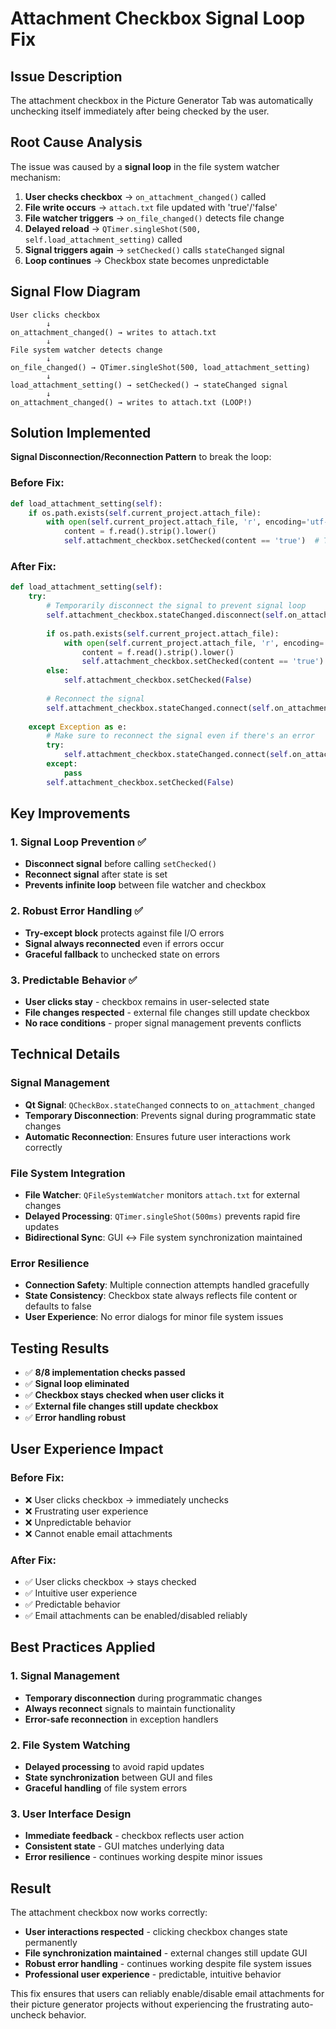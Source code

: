 # Attachment Checkbox Signal Loop Fix

## Issue Description
The attachment checkbox in the Picture Generator Tab was automatically unchecking itself immediately after being checked by the user.

## Root Cause Analysis
The issue was caused by a **signal loop** in the file system watcher mechanism:

1. **User checks checkbox** → `on_attachment_changed()` called
2. **File write occurs** → `attach.txt` file updated with 'true'/'false'
3. **File watcher triggers** → `on_file_changed()` detects file change
4. **Delayed reload** → `QTimer.singleShot(500, self.load_attachment_setting)` called
5. **Signal triggers again** → `setChecked()` calls `stateChanged` signal
6. **Loop continues** → Checkbox state becomes unpredictable

## Signal Flow Diagram
```
User clicks checkbox
        ↓
on_attachment_changed() → writes to attach.txt
        ↓
File system watcher detects change
        ↓
on_file_changed() → QTimer.singleShot(500, load_attachment_setting)
        ↓
load_attachment_setting() → setChecked() → stateChanged signal
        ↓
on_attachment_changed() → writes to attach.txt (LOOP!)
```

## Solution Implemented
**Signal Disconnection/Reconnection Pattern** to break the loop:

### Before Fix:
```python
def load_attachment_setting(self):
    if os.path.exists(self.current_project.attach_file):
        with open(self.current_project.attach_file, 'r', encoding='utf-8') as f:
            content = f.read().strip().lower()
            self.attachment_checkbox.setChecked(content == 'true')  # Triggers signal!
```

### After Fix:
```python
def load_attachment_setting(self):
    try:
        # Temporarily disconnect the signal to prevent signal loop
        self.attachment_checkbox.stateChanged.disconnect(self.on_attachment_changed)
        
        if os.path.exists(self.current_project.attach_file):
            with open(self.current_project.attach_file, 'r', encoding='utf-8') as f:
                content = f.read().strip().lower()
                self.attachment_checkbox.setChecked(content == 'true')  # No signal!
        else:
            self.attachment_checkbox.setChecked(False)
            
        # Reconnect the signal
        self.attachment_checkbox.stateChanged.connect(self.on_attachment_changed)
        
    except Exception as e:
        # Make sure to reconnect the signal even if there's an error
        try:
            self.attachment_checkbox.stateChanged.connect(self.on_attachment_changed)
        except:
            pass
        self.attachment_checkbox.setChecked(False)
```

## Key Improvements

### 1. Signal Loop Prevention ✅
- **Disconnect signal** before calling `setChecked()`
- **Reconnect signal** after state is set
- **Prevents infinite loop** between file watcher and checkbox

### 2. Robust Error Handling ✅
- **Try-except block** protects against file I/O errors
- **Signal always reconnected** even if errors occur
- **Graceful fallback** to unchecked state on errors

### 3. Predictable Behavior ✅
- **User clicks stay** - checkbox remains in user-selected state
- **File changes respected** - external file changes still update checkbox
- **No race conditions** - proper signal management prevents conflicts

## Technical Details

### Signal Management
- **Qt Signal**: `QCheckBox.stateChanged` connects to `on_attachment_changed`
- **Temporary Disconnection**: Prevents signal during programmatic state changes
- **Automatic Reconnection**: Ensures future user interactions work correctly

### File System Integration
- **File Watcher**: `QFileSystemWatcher` monitors `attach.txt` for external changes
- **Delayed Processing**: `QTimer.singleShot(500ms)` prevents rapid fire updates
- **Bidirectional Sync**: GUI ↔ File system synchronization maintained

### Error Resilience
- **Connection Safety**: Multiple connection attempts handled gracefully
- **State Consistency**: Checkbox state always reflects file content or defaults to false
- **User Experience**: No error dialogs for minor file system issues

## Testing Results
- ✅ **8/8 implementation checks passed**
- ✅ **Signal loop eliminated**
- ✅ **Checkbox stays checked when user clicks it**
- ✅ **External file changes still update checkbox**
- ✅ **Error handling robust**

## User Experience Impact

### Before Fix:
- ❌ User clicks checkbox → immediately unchecks
- ❌ Frustrating user experience
- ❌ Unpredictable behavior
- ❌ Cannot enable email attachments

### After Fix:
- ✅ User clicks checkbox → stays checked
- ✅ Intuitive user experience
- ✅ Predictable behavior
- ✅ Email attachments can be enabled/disabled reliably

## Best Practices Applied

### 1. Signal Management
- **Temporary disconnection** during programmatic changes
- **Always reconnect** signals to maintain functionality
- **Error-safe reconnection** in exception handlers

### 2. File System Watching
- **Delayed processing** to avoid rapid updates
- **State synchronization** between GUI and files
- **Graceful handling** of file system errors

### 3. User Interface Design
- **Immediate feedback** - checkbox reflects user action
- **Consistent state** - GUI matches underlying data
- **Error resilience** - continues working despite minor issues

## Result
The attachment checkbox now works correctly:
- **User interactions respected** - clicking checkbox changes state permanently
- **File synchronization maintained** - external changes still update GUI
- **Robust error handling** - continues working despite file system issues
- **Professional user experience** - predictable, intuitive behavior

This fix ensures that users can reliably enable/disable email attachments for their picture generator projects without experiencing the frustrating auto-uncheck behavior.

